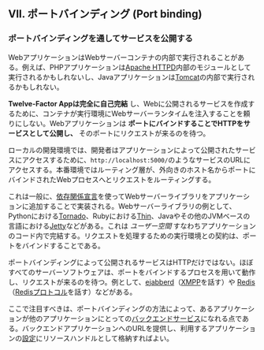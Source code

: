 ## VII. ポートバインディング (Port binding)
### ポートバインディングを通してサービスを公開する

WebアプリケーションはWebサーバーコンテナの内部で実行されることがある。例えば、PHPアプリケーションは[Apache HTTPD](http://httpd.apache.org/)内部のモジュールとして実行されるかもしれないし、Javaアプリケーションは[Tomcat](http://tomcat.apache.org/)の内部で実行されるかもしれない。

**Twelve-Factor Appは完全に自己完結** し、Webに公開されるサービスを作成するために、コンテナが実行環境にWebサーバーランタイムを注入することを頼りにしない。Webアプリケーションは **ポートにバインドすることでHTTPをサービスとして公開し、** そのポートにリクエストが来るのを待つ。

ローカルの開発環境では、開発者はアプリケーションによって公開されたサービスにアクセスするために、`http://localhost:5000/`のようなサービスのURLにアクセスする。本番環境ではルーティング層が、外向きのホスト名からポートにバインドされたWebプロセスへとリクエストをルーティングする。

これは一般に、[依存関係宣言](./dependencies)を使ってWebサーバーライブラリをアプリケーションに追加することで実装される。Webサーバーライブラリの例として、Pythonにおける[Tornado](http://www.tornadoweb.org/)、Rubyにおける[Thin](http://code.macournoyer.com/thin/)、Javaやその他のJVMベースの言語における[Jetty](http://www.eclipse.org/jetty/)などがある。これは *ユーザー空間* すなわちアプリケーションのコード内で完結する。リクエストを処理するための実行環境との契約は、ポートをバインドすることである。

ポートバインディングによって公開されるサービスはHTTPだけではない。ほぼすべてのサーバーソフトウェアは、ポートをバインドするプロセスを用いて動作し、リクエストが来るのを待つ。例として、[ejabberd](http://www.ejabberd.im/)（[XMPP](http://xmpp.org/)を話す）や [Redis](http://redis.io/)（[Redisプロトコル](http://redis.io/topics/protocol)を話す）などがある。

ここで注目すべきは、ポートバインディングの方法によって、あるアプリケーションが他のアプリケーションにとっての[バックエンドサービス](./backing-services)になれる点である。バックエンドアプリケーションへのURLを提供し、利用するアプリケーションの[設定](./config)にリソースハンドルとして格納すればよい。
